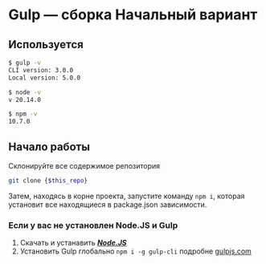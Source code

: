 # Gulp — сборка Начальный вариант

## Используется 
```bash
$ gulp -v
CLI version: 3.0.0
Local version: 5.0.0

$ node -v
v 20.14.0

$ npm -v
10.7.0
```

## Начало работы
Cклонируйте все содержимое репозитория 
```bash
git clone {$this_repo}
```
Затем, находясь в корне проекта, запустите команду `npm i`, которая установит все находящиеся в package.json зависимости.

### Если у вас не установлен Node.JS и Gulp
1. Скачать и устанавить ***[Node.JS](https://nodejs.org)***
2. Установить Gulp глобально ``` npm i -g gulp-cli ```  подробне [gulpjs.com](https://gulpjs.com/docs/en/getting-started/quick-start/)


